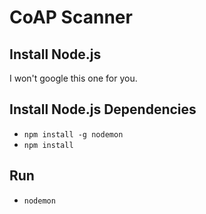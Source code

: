 # CoAP Scanner

## Install Node.js
I won't google this one for you.

## Install Node.js Dependencies
* `npm install -g nodemon`
* `npm install`

## Run
* `nodemon`

